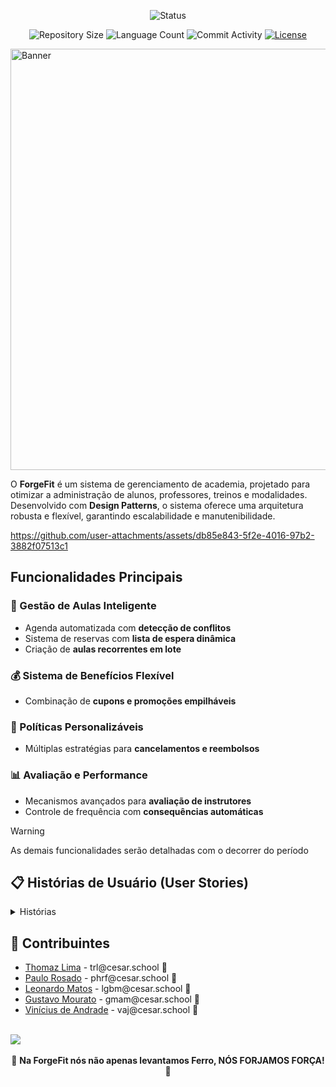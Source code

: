 <p align="center">
  <img
    src="https://img.shields.io/badge/Status-Em%20desenvolvimento-green?style=flat-square"
    alt="Status"
  />
</p>

<p align="center">
  <img
    src="https://img.shields.io/github/repo-size/Thomazrlima/ForgeFit?style=flat"
    alt="Repository Size"
  />
  <img
    src="https://img.shields.io/github/languages/count/Thomazrlima/ForgeFit?style=flat&logo=python"
    alt="Language Count"
  />
  <img
    src="https://img.shields.io/github/commit-activity/t/Thomazrlima/ForgeFit?style=flat&logo=github"
    alt="Commit Activity"
  />
  <a href="LICENSE.md"
    ><img
      src="https://img.shields.io/github/license/Thomazrlima/ForgeFit"
      alt="License"
  /></a>
</p>

<img width="1913" height="674" alt="Banner" src="https://github.com/user-attachments/assets/2409e01e-1609-4c3b-9a61-9ef0f99b6dc8" />

O **ForgeFit** é um sistema de gerenciamento de academia, projetado para otimizar a administração de alunos, professores, treinos e modalidades. Desenvolvido com **Design Patterns**, o sistema oferece uma arquitetura robusta e flexível, garantindo escalabilidade e manutenibilidade.

https://github.com/user-attachments/assets/db85e843-5f2e-4016-97b2-3882f07513c1

## **Funcionalidades Principais**  

### **📅 Gestão de Aulas Inteligente**  
- Agenda automatizada com **detecção de conflitos**  
- Sistema de reservas com **lista de espera dinâmica**  
- Criação de **aulas recorrentes em lote**  

### **💰 Sistema de Benefícios Flexível**  
- Combinação de **cupons e promoções empilháveis**  

### **🔄 Políticas Personalizáveis**  
- Múltiplas estratégias para **cancelamentos e reembolsos**  

### **📊 Avaliação e Performance**  
- Mecanismos avançados para **avaliação de instrutores**  
- Controle de frequência com **consequências automáticas**

> [!WARNING]
> As demais funcionalidades serão detalhadas com o decorrer do período

## 📋 Histórias de Usuário (User Stories)

<details>

<summary>Histórias</summary>

**Como coordenador quero cadastrar/editar aulas de modalidade vinculadas a professores**
para manter a grade atualizada sem choques de agenda.
**Regra de negócio:** Não pode haver duas aulas no mesmo horário com o mesmo professor ou na mesma sala.
**Responsável:** Leonardo Matos

---

**Como aluno quero reservar uma aula**
para garantir minha participação sem risco de lotação.
**Regra de negócio:** Caso a turma esteja cheia, entrar em lista de espera e ser promovido automaticamente em caso de desistência.
**Responsável:** Vinícius de Andrade

---

**Como administrador quero oferecer cupons ou benefícios empilháveis**
para estimular a adesão a modalidades.
**Regra de negócio:** Um aluno pode aplicar múltiplos cupons, e o cálculo deve ser feito por ordem de aplicação (Decorator).
**Responsável:** Vinícius de Andrade

---

**Como aluno quero cancelar uma reserva**
para liberar vaga e seguir regras de reembolso definidas pela política.
**Regra de negócio:** O valor ou crédito devolvido depende do tempo de antecedência em relação ao início da aula (Template Method).
**Responsável:** Thomaz Lima

---

**Como aluno quero avaliar professores ao final da aula**
**Regra de negócio:** Avaliação só pode ser registrada por quem participou da aula, e cada aluno pode avaliar apenas uma vez por aula.
**Responsável:** Gustavo Mourato

---

**Como coordenador quero criar aulas recorrentes em lote**
para agilizar a programação semanal/mensal.
**Regra de negócio:** A criação em lote deve percorrer um intervalo de dias e horários aplicando as mesmas regras de conflito de agenda.
**Responsável:** Leonardo Matos

---

**Como administrador quero controlar a frequência dos alunos**
para aplicar política de bloqueio em caso de faltas recorrentes.
**Regra de negócio:** Se o aluno acumular 3 faltas consecutivas sem cancelamento prévio, seu acesso às reservas fica bloqueado por 7 dias.
**Responsável:** Thomaz Lima

---

**Como professor quero criar plano de treino individual para alunos**
com etapas liberadas conforme nível e avaliações.
**Regra de negócio:** O aluno só pode avançar de fase se cumprir requisitos de exercícios e avaliação mínima do professor.
**Responsável:** Gustavo Mourato

---

**Como aluno quero participar de uma Liga de Amigos**
**Regra de negócio:** Cada presença/treino concluído gera pontos; ranking é zerado a cada rodada semanal.
**Responsável:** Paulo Rosado

---

**Como administrador da liga quero configurar estratégias de pontuação e conceder conquistas**
**Regra de negócio:** Estratégia define como pontos são calculados (Strategy), e conquistas são concedidas no fechamento da rodada conforme desempenho.
**Responsável:** Paulo Rosado

</details>

## 👥 Contribuintes 

<ul>
  <li>
    <a href="https://github.com/Thomazrlima">Thomaz Lima</a> -
    trl@cesar.school 📩
  </li>
  <li>
    <a href="https://github.com/paulorosadodev">Paulo Rosado</a> -
    phrf@cesar.school 📩
  </li>
  <li>
    <a href="https://github.com/LeoGutzeitt">Leonardo Matos</a> -
    lgbm@cesar.school 📩
  </li>
  <li>
    <a href="https://github.com/gustavoyoq">Gustavo Mourato</a> -
    gmam@cesar.school 📩
  </li>
  <li>
    <a href="https://github.com/viniciusdandrade">Vinícius de Andrade</a> - vaj@cesar.school 📩
  </li>
</ul>

<br>

<a href="https://github.com/Thomazrlima/ForgeFit/graphs/contributors">
  <img src="https://contrib.rocks/image?repo=Thomazrlima/ForgeFit" />
</a>

<br>
<br>

<div align="center">
  💪 <strong>Na ForgeFit nós não apenas levantamos Ferro, NÓS FORJAMOS FORÇA!</strong> 💪
</div>
